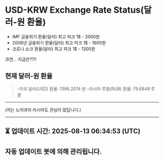 


# USD-KRW Exchange Rate Status(달러-원 환율)

* IMF 금융위기 환율(달러) 최고 피크 1$ - 2000원
* 2008년 금융위기 환율(달러) 최고 피크 1$ - 1600원
* 코로나 쇼크 환율(달러) 최고 피크 1$ - 1300원



과연... 지금은??!!


## 현재 달러-원 환율
> -미국 달러(USD) 환율: 1386.2074 원 
-러시아 루블(RUB) 환율: 79.6848 루블


---
(저는 노어과라 러시아도 관심이 많답니다.)

---

⏳ 업데이트 시간: 2025-08-13 06:34:53 (UTC)
---
자동 업데이트 봇에 의해 관리됩니다.
---
